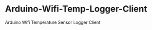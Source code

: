 Arduino-Wifi-Temp-Logger-Client
===============================

Arduino Wifi Temperature Sensor Logger Client
